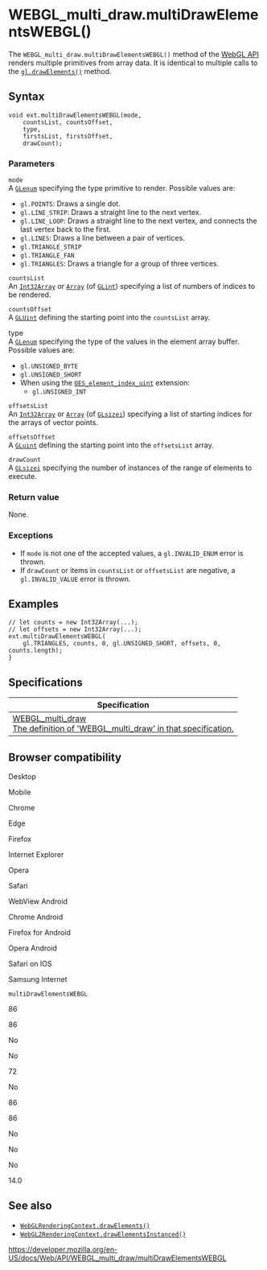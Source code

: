WEBGL\_multi\_draw.multiDrawElementsWEBGL()
===========================================

The `WEBGL_multi_draw.multiDrawElementsWEBGL()` method of the [WebGL API](../webgl_api) renders multiple primitives from array data. It is identical to multiple calls to the [`gl.drawElements()`](../webglrenderingcontext/drawelements) method.

Syntax
------

    void ext.multiDrawElementsWEBGL(mode,
        countsList, countsOffset,
        type,
        firstsList, firstsOffset,
        drawCount);

### Parameters

`mode`  
A [`GLenum`](../webgl_api/types) specifying the type primitive to render. Possible values are:

-   `gl.POINTS`: Draws a single dot.
-   `gl.LINE_STRIP`: Draws a straight line to the next vertex.
-   `gl.LINE_LOOP`: Draws a straight line to the next vertex, and connects the last vertex back to the first.
-   `gl.LINES`: Draws a line between a pair of vertices.
-   `gl.TRIANGLE_STRIP`
-   `gl.TRIANGLE_FAN`
-   `gl.TRIANGLES`: Draws a triangle for a group of three vertices.

`countsList`  
An [`Int32Array`](https://developer.mozilla.org/en-US/docs/Web/JavaScript/Reference/Global_Objects/Int32Array) or [`Array`](https://developer.mozilla.org/en-US/docs/Web/JavaScript/Reference/Global_Objects/Array) (of [`GLint`](../webgl_api/types)) specifying a list of numbers of indices to be rendered.

`countsOffset`  
A [`GLUint`](../webgl_api/types) defining the starting point into the `countsList` array.

type  
A [`GLenum`](../webgl_api/types) specifying the type of the values in the element array buffer. Possible values are:

-   `gl.UNSIGNED_BYTE`
-   `gl.UNSIGNED_SHORT`
-   When using the [`OES_element_index_uint`](../oes_element_index_uint) extension:
    -   `gl.UNSIGNED_INT`

`offsetsList`  
An [`Int32Array`](https://developer.mozilla.org/en-US/docs/Web/JavaScript/Reference/Global_Objects/Int32Array) or [`Array`](https://developer.mozilla.org/en-US/docs/Web/JavaScript/Reference/Global_Objects/Array) (of [`GLsizei`](../webgl_api/types)) specifying a list of starting indices for the arrays of vector points.

`offsetsOffset`  
A [`GLuint`](../webgl_api/types) defining the starting point into the `offsetsList` array.

`drawCount`  
A [`GLsizei`](../webgl_api/types) specifying the number of instances of the range of elements to execute.

### Return value

None.

### Exceptions

-   If `mode` is not one of the accepted values, a `gl.INVALID_ENUM` error is thrown.
-   If `drawCount` or items in `countsList` or `offsetsList` are negative, a `gl.INVALID_VALUE` error is thrown.

Examples
--------

    // let counts = new Int32Array(...);
    // let offsets = new Int32Array(...);
    ext.multiDrawElementsWEBGL(
        gl.TRIANGLES, counts, 0, gl.UNSIGNED_SHORT, offsets, 0, counts.length);
    }

Specifications
--------------

<table><thead><tr class="header"><th>Specification</th></tr></thead><tbody><tr class="odd"><td><a href="https://www.khronos.org/registry/webgl/extensions/WEBGL_multi_draw/">WEBGL_multi_draw<br />
<span class="small">The definition of 'WEBGL_multi_draw' in that specification.</span></a></td></tr></tbody></table>

Browser compatibility
---------------------

Desktop

Mobile

Chrome

Edge

Firefox

Internet Explorer

Opera

Safari

WebView Android

Chrome Android

Firefox for Android

Opera Android

Safari on IOS

Samsung Internet

`multiDrawElementsWEBGL`

86

86

No

No

72

No

86

86

No

No

No

14.0

See also
--------

-   [`WebGLRenderingContext.drawElements()`](../webglrenderingcontext/drawelements)
-   [`WebGL2RenderingContext.drawElementsInstanced()`](../webgl2renderingcontext/drawelementsinstanced)

<a href="https://developer.mozilla.org/en-US/docs/Web/API/WEBGL_multi_draw/multiDrawElementsWEBGL" class="_attribution-link">https://developer.mozilla.org/en-US/docs/Web/API/WEBGL_multi_draw/multiDrawElementsWEBGL</a>
